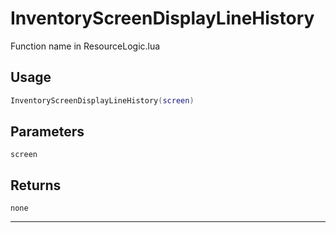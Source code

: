 # InventoryScreenDisplayLineHistory
Function name in ResourceLogic.lua
## Usage
```lua
InventoryScreenDisplayLineHistory(screen)
```
## Parameters
`screen`
## Returns
`none`

---